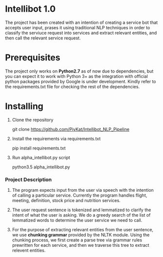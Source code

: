 # Intellibot 1.0 

The project has been created with an intention of creating a service bot that accepts user input, prases it using traditional NLP techniques in order to classify the serviuce request into services and extract relevant entities, and then call the relevant service request.


# Prerequisites

The project only works on <b>Python2.7</b> as of now due to dependencies, but you can expect it to work with Python 3+ as the integration with official python packages provided by Google is under development. Kindly refer to the requirements.txt file for checking the rest of the dependencies.


# Installing

1. Clone the repository


	git clone https://github.com/PiyKat/Intellibot_NLP_Pipeline


2. Install the requirements via requirements.txt


	pip install requirements.txt


3. Run alpha_intellibot.py script


	python3.5 alpha_intellibot.py


### Project Description

1. The program expects input from the user via speech with the intention of calling a particular service. Currently the 	  program handles flight, meeting, definition, stock price and nutrition services.

2. The user request sentence is tokenized and lemmatized to clarify the intent of what the user is asking. We do a greedy search of the list of lemmatized words to determine the user service we need to call.

3. For the purpose of extracting relevant entities from the user sentence, we use <b>chunking grammar</b> provided by the NLTK module. Using the chunking process, we first create a parse tree via grammar rules prewritten for each service, and then we traverse this tree to extract relevent entities. 
